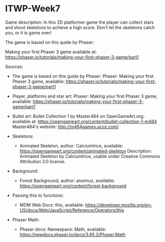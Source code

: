 # ITWP-Week7

Game description: 
In this 2D platformer game the player can collect stars and shoot skeletons to
achieve a high score. Don't let the skeletons catch you, or it is game over!

The game is based on this quide by Phaser: 

Making your first Phaser 3 game
available at: https://phaser.io/tutorials/making-your-first-phaser-3-game/part1

Sources: 
* The game is based on this guide by Phaser: 
  Phaser: Making your first Phaser 3 game, 
  available: https://phaser.io/tutorials/making-your-first-phaser-3-game/part1
  
* Player, platforms and star art: 
  Phaser: Making your first Phaser 3 game, 
  available: https://phaser.io/tutorials/making-your-first-phaser-3-game/part1
  
* Bullet art: Bullet Collection 1 by Master484 on OpenGameArt.org:
  available at: https://opengameart.org/content/bullet-collection-1-m484
  Master484's website: http://m484games.ucoz.com/
  
* Skeletons: 
  - Animated Skeleton, author: Calciumtrice, available: https://opengameart.org/content/animated-skeleton
    Description: Animated Skeleton by Calciumtrice, usable under Creative Commons Attribution 3.0 license.
    
* Background: 
  - Forest Background, author: ansimuz, available: https://opengameart.org/content/forest-background
  
* Passing this to functions: 
  - MDM Web Docs: this, available: https://developer.mozilla.org/en-US/docs/Web/JavaScript/Reference/Operators/this
  
* Phaser Math: 
  - Phaser docs: Namespace: Math, 
    available: https://newdocs.phaser.io/docs/3.85.2/Phaser.Math